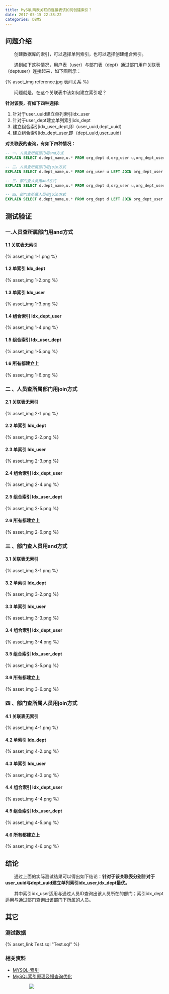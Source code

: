 ```yaml
---
title: MySQL两表关联的连接表该如何创建索引？
date: 2017-05-15 22:38:22
categories: DBMS
---
```


## 问题介绍

&emsp;&emsp;创建数据库的索引，可以选择单列索引，也可以选择创建组合索引。

&emsp;&emsp;遇到如下这种情况，用户表（user）与部门表（dept）通过部门用户关联表（deptuser）连接起来，如下图所示：

{% asset_img reference.jpg 表间关系 %}

&emsp;&emsp;问题就是，在这个关联表中该如何建立索引呢？

**针对该表，有如下四种选择:**
1. 针对于user_uuid建立单列索引idx_user
1. 针对于user_dept建立单列索引idx_dept
1. 建立组合索引idx_user_dept,即（user_uuid,dept_uuid）
1. 建立组合索引idx_dept_user,即（dept_uuid,user_uuid）

**对关联表的查询，有如下四种情况：**
```sql
-- 一、人员查所属部门用and方式
EXPLAIN SELECT d.dept_name,u.* FROM org_dept d,org_user u,org_dept_user duser WHERE u.user_uuid=duser.user_uuid AND d.dept_uuid=duser.dept_uuid  AND u.user_code="dev1";

-- 二、人员查所属部门用join方式
EXPLAIN SELECT d.dept_name,u.* FROM org_user u LEFT JOIN org_dept_user du ON u.user_uuid=du.user_uuid LEFT JOIN org_dept d ON du.dept_uuid=d.dept_uuid WHERE u.user_code="dev1";

-- 三、部门查人员用and方式
EXPLAIN SELECT d.dept_name,u.* FROM org_dept d,org_user u,org_dept_user du WHERE u.user_uuid=du.user_uuid AND d.dept_uuid=du.dept_uuid AND d.dept_code="D006";

-- 四、部门查所属人员用join方式
EXPLAIN SELECT d.dept_name,u.* FROM org_dept d LEFT JOIN org_dept_user du ON d.dept_uuid=du.dept_uuid LEFT JOIN org_user u ON u.user_uuid=du.user_uuid WHERE d.dept_code="D006";

```

## 测试验证

### 一.人员查所属部门用and方式

#### 1.1 关联表无索引
{% asset_img 1-1.png %}
#### 1.2 单索引 Idx_dept
{% asset_img 1-2.png %}
#### 1.3 单索引 Idx_user
{% asset_img 1-3.png %}
#### 1.4 组合索引 Idx_dept_user
{% asset_img 1-4.png %}
#### 1.5 组合索引 Idx_user_dept
{% asset_img 1-5.png %}
#### 1.6 所有都建立上
{% asset_img 1-6.png %}

### 二 、人员查所属部门用join方式

#### 2.1 关联表无索引
{% asset_img 2-1.png %}
#### 2.2 单索引 Idx_dept
{% asset_img 2-2.png %}
#### 2.3 单索引 Idx_user
{% asset_img 2-3.png %}
#### 2.4 组合索引 Idx_dept_user
{% asset_img 2-4.png %}
#### 2.5 组合索引 Idx_user_dept
{% asset_img 2-5.png %}
#### 2.6 所有都建立上
{% asset_img 2-6.png %}

### 三 、部门查人员用and方式

#### 3.1 关联表无索引
{% asset_img 3-1.png %}
#### 3.2 单索引 Idx_dept
{% asset_img 3-2.png %}
#### 3.3 单索引 Idx_user
{% asset_img 3-3.png %}
#### 3.4 组合索引 Idx_dept_user
{% asset_img 3-4.png %}
#### 3.5 组合索引 Idx_user_dept
{% asset_img 3-5.png %}
#### 3.6 所有都建立上
{% asset_img 3-6.png %}

### 四 、部门查所属人员用join方式

#### 4.1 关联表无索引
{% asset_img 4-1.png %}
#### 4.2 单索引 Idx_dept
{% asset_img 4-2.png %}
#### 4.3 单索引 Idx_user
{% asset_img 4-3.png %}
#### 4.4 组合索引 Idx_dept_user
{% asset_img 4-4.png %}
#### 4.5 组合索引 Idx_user_dept
{% asset_img 4-5.png %}
#### 4.6 所有都建立上
{% asset_img 4-6.png %}


## 结论

&emsp;&emsp;通过上面的实际测试结果可以得出如下结论：**针对于该关联表分别针对于user_uuid与dept_uuid建立单列索引idx_user,idx_dept最优。**

&emsp;&emsp;其中索引idx_user适用与通过人员ID查询出该人员所在的部门；索引idx_dept适用与通过部门查询出该部门下所属的人员。

## 其它

### 测试数据
{% asset_link Test.sql "Test.sql" %}

### 相关资料

- <a href="https://segmentfault.com/a/1190000003072424">MYSQL-索引</a>
- <a href="http://tech.meituan.com/mysql-index.html">MySQL索引原理及慢查询优化</a>

<div style="width:70%;margin:auto">
<img src='http://muchstudy.com/2020/04/04/聊聊一线开发的基本素养/公众号二维码.gif'>
</div>
